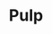 ---
title: "Pulp"
authors:
- Charles Bukowski
year: 1994
goodreads: 141526
rating: 4
tags:
- Fiction
---
